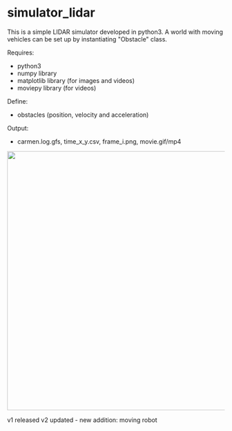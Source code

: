# simulator_lidar

This is a simple LIDAR simulator developed in python3. A world with moving vehicles can be set up by instantiating "Obstacle" class. 

Requires:
 - python3
 - numpy library
 - matplotlib library (for images and videos)
 - moviepy library (for videos) 

Define:
 - obstacles (position, velocity and acceleration)

Output:
 - carmen.log.gfs, time_x_y.csv, frame_i.png, movie.gif/mp4

<img src="outputs/simulator_out.gif" width="600">

v1 released
v2 updated - new addition: moving robot 


